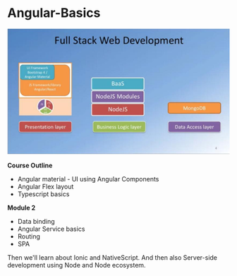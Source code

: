 # Angular-Basics
<img src="fullstack.jpeg">

<b>Course Outline</b>
- Angular material - UI using Angular Components 
- Angular Flex layout
- Typescript basics 

<b>Module 2 </b>
- Data binding 
- Angular Service basics 
- Routing 
- SPA

Then we'll learn about Ionic and NativeScript. 
And then also Server-side development using Node and Node ecosystem.  
